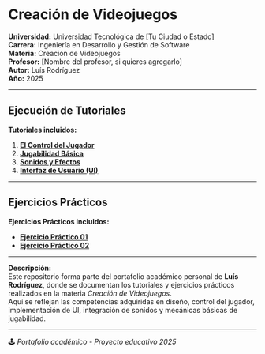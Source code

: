# Creación de Videojuegos

**Universidad:** Universidad Tecnológica de [Tu Ciudad o Estado]  
**Carrera:** Ingeniería en Desarrollo y Gestión de Software  
**Materia:** Creación de Videojuegos  
**Profesor:** [Nombre del profesor, si quieres agregarlo]  
**Autor:** Luís Rodríguez  
**Año:** 2025  

---

## Ejecución de Tutoriales

**Tutoriales incluidos:**

1. [**El Control del Jugador**](./tutoriales/control-del-jugador)  
2. [**Jugabilidad Básica**](./tutoriales/jugabilidad-basica)  
3. [**Sonidos y Efectos**](./tutoriales/sonidos-y-efectos)  
4. [**Interfaz de Usuario (UI)**](./tutoriales/ui)  

---

## Ejercicios Prácticos 

**Ejercicios Prácticos incluidos:**

- [**Ejercicio Práctico 01**](./ejercicios/ejercicio-01)  
- [**Ejercicio Práctico 02**](./ejercicios/ejercicio-02)  

---

**Descripción:**  
Este repositorio forma parte del portafolio académico personal de **Luís Rodríguez**, donde se documentan los tutoriales y ejercicios prácticos realizados en la materia *Creación de Videojuegos*.  
Aquí se reflejan las competencias adquiridas en diseño, control del jugador, implementación de UI, integración de sonidos y mecánicas básicas de jugabilidad.

---

🕹️ *Portafolio académico - Proyecto educativo 2025*
